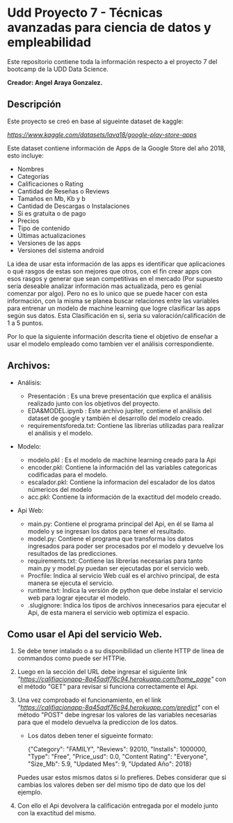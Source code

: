 # Udd Proyecto 7 - Técnicas avanzadas para ciencia de datos y empleabilidad

Este repositorio contiene toda la información respecto a el proyecto 7 del bootcamp de la UDD Data Science.

**Creador: Angel Araya Gonzalez.**

## Descripción

Este proyecto se creó en base al sigueinte dataset de kaggle:

*https://www.kaggle.com/datasets/lava18/google-play-store-apps*

Este dataset contiene información de Apps de la Google Store del año 2018, esto incluye:

- Nombres
- Categorías
- Calificaciones o Rating
- Cantidad de Reseñas o Reviews
- Tamaños en Mb, Kb y b
- Cantidad de Descargas o Instalaciones
- Si es gratuita o de pago
- Precios
- Tipo de contenido
- Últimas actualizaciones
- Versiones de las apps
- Versiones del sistema android

La idea de usar esta información de las apps es identificar que aplicaciones o qué rasgos de estas son mejores que otros, con el fin crear apps con esos rasgos y generar que sean competitivas en el mercado (Por supuesto sería deseable analizar información mas actualizada, pero es genial comenzar por algo).
Pero no es lo unico que se puede hacer con esta información, con la misma se planea buscar relaciones entre las variables para entrenar un modelo de machine learning que logre clasificar las apps según sus datos. Esta Clasificación en si, seria su valoración/calificación de 1 a 5 puntos.

Por lo que la siguiente información descrita tiene el objetivo de enseñar a usar el modelo empleado como tambien ver el análisis correspondiente.

## Archivos: 

- Análisis:

    - Presentación : Es una breve presentación que explica el análisis realizado junto con los objetivos del proyecto.
    - EDA&MODEL.ipynb : Este archivo jupiter, contiene el análisis del dataset de google y también el desarrollo del modelo creado.
    - requirementsforeda.txt: Contiene las librerías utilizadas para realizar el análisis y el modelo.

- Modelo:

    - modelo.pkl : Es el modelo de machine learning creado para la Api
    - encoder.pkl: Contiene la información del las variables categoricas codificadas para el modelo.
    - escalador.pkl: Contiene la informacion del escalador de los datos númericos del modelo
    - acc.pkl: Contiene la información de la exactitud del modelo creado.

- Api Web:

    - main.py: Contiene el programa principal del Api, en él se llama al modelo y se ingresan los datos para tener el resultado.
    - model.py: Contiene el programa que transforma los datos ingresados para poder ser procesados por el modelo y devuelve los resultados de las predicciones.
    - requirements.txt:  Contiene las librerías necesarias para tanto main.py y model.py puedan ser ejecutadas por el servicio web.
    - Procfile: Indica al servicio Web cuál es el archivo principal, de esta manera se ejecuta el servicio.
    - runtime.txt: Indica la versión de python que debe instalar el servicio web para lograr ejecutar el modelo.
    - .slugignore: Indica los tipos de archivos innecesarios para ejecutar el Api, de esta manera el servicio web optimiza el espacio.

## Como usar el Api del servicio Web.

1. Se debe tener intalado o a su disponibilidad un cliente HTTP de línea de commandos como puede ser HTTPie.
2. Luego en la sección del URL debe ingresar el siguiente link *"https://califiacionapp-8a45adf76c94.herokuapp.com/home_page"* con el método "GET" para revisar si funciona correctamente el Api.
3. Una vez comprobado el funcionamiento, en el link *"https://califiacionapp-8a45adf76c94.herokuapp.com/predict"* con el método "POST" debe ingresar los valores de las variables necesarias para que el modelo devuelva la prediccion de los datos.

    - Los datos deben tener el sigueinte formato:

        {"Category": "FAMILY",
        "Reviews": 92010,
        "Installs": 1000000,
        "Type": "Free",
        "Price_usd": 0.0,
        "Content Rating": "Everyone",
        "Size_Mb": 5.9,
        "Updated Mes": 9,
        "Updated Año": 2018}

    Puedes usar estos mismos datos si lo prefieres. Debes considerar que si cambias los valores deben ser del mismo tipo de dato que los del ejemplo.

4. Con ello el Api devolvera la calificación entregada por el modelo junto con la exactitud del mismo.
